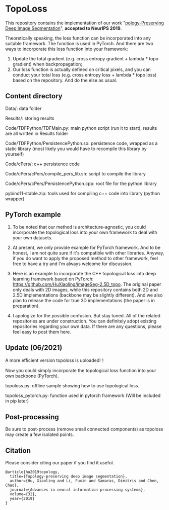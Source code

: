 # TopoLoss
This repository contains the implementation of our work "[pology-Preserving Deep Image Segmentation](https://proceedings.neurips.cc/paper_files/paper/2019/file/2d95666e2649fcfc6e3af75e09f5adb9-Paper.pdf)", **accepted to NeurIPS 2019**. 

Theoretically speaking, the loss function can be incorporated into any suitable framework.
The function is used in PyTorch. And there are two ways to incorporate this loss function into your framework:  
1) Update the total gradient (e.g. cross entropy gradient + lambda * topo gradient) when backpropagation;  
2) Our loss function is actually defined on critical pixels, and you can conduct your total loss (e.g. cross entropy loss + lambda * topo loss) based on the repository. And do the else as usual.

## Content directory
Data/:                                   data folder

Results/:                                storing results

Code/TDFPython/TDFMain.py:               main python script (run it to start), results are all written in Results folder

Code/TDFPython/PersistencePython.so:     persistence code, wrapped as a static library (most likely you would have to recompile this library by yourself)

Code/cPers/:                             c++ persistence code

Code/cPers/cPers/compile_pers_lib.sh:    script to compile the library

Code/cPers/cPers/PersistencePython.cpp:  root file for the python library

pybind11-stable.zip:                     tools used for compiling c++ code into library (python wrapper)

## PyTorch example
1. To be noted that our method is architecture-agnostic, you could incorporate the topological loss into your own framework to deal with your own datasets. 

2. At present, we only provide example for PyTorch framework. And to be honest, I am not quite sure if it's compatible with other libraries. Anyway, if you do want to apply the proposed method to other framework, feel free to have a try and I'm always welcome for discussion.

3. Here is an example to incorporate the C++ topological loss into deep learning framework based on PyTorch: https://github.com/HuXiaoling/imageSeg-2.5D_topo. The original paper only deals with 2D images, while this repository contains both 2D and 2.5D implementations (backbone may be slightly different). And we also plan to release the code for true 3D implementations (the paper is in preparation).

4. I apologize for the possible confusion. But stay tuned. All of the related repositories are under construction. You can definitely adopt existing repositories regarding your own data. If there are any questions, please feel easy to post them here.

## Update (06/2021)
A more efficient version topoloss is uploaded!！

Now you could simply incorporate the topological loss function into your own backbone (PyTorch).

topoloss.py: offline sample showing how to use topological loss.

topoloss_pytorch.py: function used in pytorch framework (Will be included in pip later)

## Post-processing

Be sure to post-process (remove small connected components) as topoloss may create a few isolated points.

## Citation
Please consider citing our paper if you find it useful.
```
@article{hu2019topology,
  title={Topology-preserving deep image segmentation},
  author={Hu, Xiaoling and Li, Fuxin and Samaras, Dimitris and Chen, Chao},
  journal={Advances in neural information processing systems},
  volume={32},
  year={2019}
}
